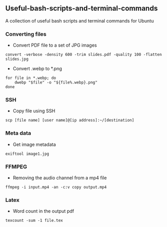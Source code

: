 ## Useful-bash-scripts-and-terminal-commands
A collection of useful bash scripts and terminal commands for Ubuntu


### Converting files

* Convert PDF file to a set of JPG images
```
convert -verbose -density 600 -trim slides.pdf -quality 100 -flatten slides.jpg
```

* Convert .webp to *.png
```
for file in *.webp; do
    dwebp "$file" -o "${file%.webp}.png"
done
```

### SSH

* Copy file using SSH
```
scp [file name] [user name]@[ip address]:~/[destination]
```

### Meta data

* Get image metadata
```
exiftool image1.jpg
```

### FFMPEG

* Removing the audio channel from a mp4 file
```
ffmpeg -i input.mp4 -an -c:v copy output.mp4
```

### Latex

* Word count in the output pdf
```
texcount -sum -1 file.tex
```







